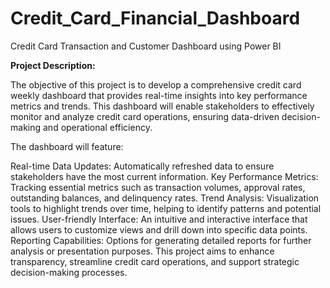 # Credit_Card_Financial_Dashboard
Credit Card Transaction and Customer Dashboard using Power BI

**Project Description:**

The objective of this project is to develop a comprehensive credit card weekly dashboard that provides real-time insights into key performance metrics and trends. This dashboard will enable stakeholders to effectively monitor and analyze credit card operations, ensuring data-driven decision-making and operational efficiency.

The dashboard will feature:

Real-time Data Updates: Automatically refreshed data to ensure stakeholders have the most current information.
Key Performance Metrics: Tracking essential metrics such as transaction volumes, approval rates, outstanding balances, and delinquency rates.
Trend Analysis: Visualization tools to highlight trends over time, helping to identify patterns and potential issues.
User-friendly Interface: An intuitive and interactive interface that allows users to customize views and drill down into specific data points.
Reporting Capabilities: Options for generating detailed reports for further analysis or presentation purposes.
This project aims to enhance transparency, streamline credit card operations, and support strategic decision-making processes.
